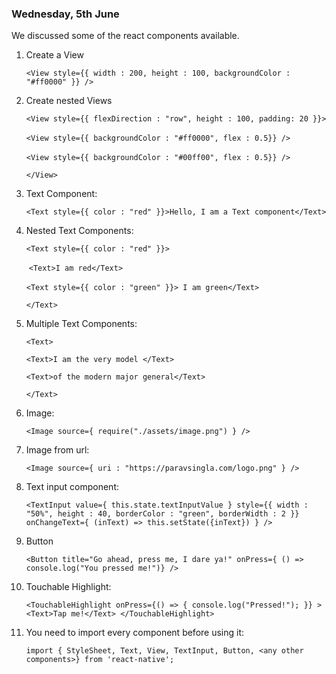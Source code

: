 ### Wednesday, 5th June

We discussed some of the react components available.

1. Create a View

   `<View style={{ width : 200, height : 100, backgroundColor : "#ff0000" }} />`

2. Create nested Views

   `<View style={{ flexDirection : "row", height : 100, padding: 20 }}> `

   ​	`<View style={{ backgroundColor : "#ff0000", flex : 0.5}} /> `

   ​	`<View style={{ backgroundColor : "#00ff00", flex : 0.5}} /> `

   `</View>`

3. Text Component:

   `<Text style={{ color : "red" }}>Hello, I am a Text component</Text>`

4. Nested Text Components:

   `<Text style={{ color : "red" }}> `

   ​	`<Text>I am red</Text> `	

   ​	`<Text style={{ color : "green" }}> I am green</Text> `

   `</Text>`

5. Multiple Text Components:

   `<Text> `

   `<Text>I am the very model </Text> `

   `<Text>of the modern major general</Text> `

   `</Text>`

6. Image:

   `<Image source={ require("./assets/image.png") } />`

7. Image from url:

   `<Image source={ uri : "https://paravsingla.com/logo.png" } />`

8. Text input component:

   `<TextInput value={ this.state.textInputValue }
    style={{ width : "50%", height : 40, borderColor : "green", borderWidth : 2 }}
    onChangeText={ (inText) => this.setState({inText}) }
   />`

9. Button

   `<Button title="Go ahead, press me, I dare ya!" onPress={ () => console.log("You pressed me!")} />`

10. Touchable Highlight:

    `<TouchableHighlight onPress={() => { console.log("Pressed!"); }} >
     <Text>Tap me!</Text>
    </TouchableHighlight>`

11. You need to import every component before using it:

    `import { StyleSheet, Text, View, TextInput, Button, <any other components>} from 'react-native';`

